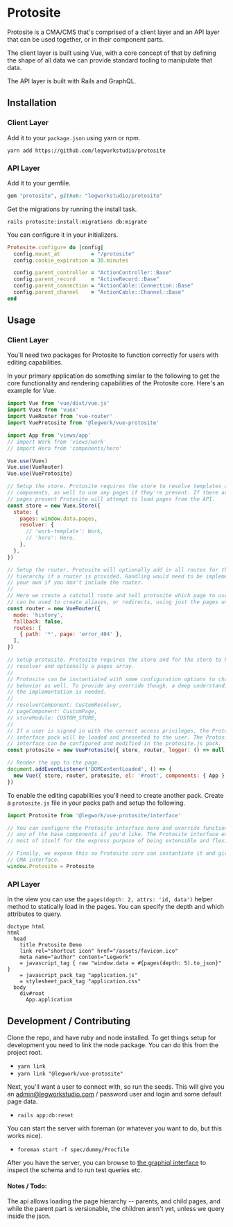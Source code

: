 Protosite
=========

Protosite is a CMA/CMS that's comprised of a client layer and an API layer that can be used together, or in their
component parts. 

The client layer is built using Vue, with a core concept of that by defining the shape of all data we can provide
standard tooling to manipulate that data.

The API layer is built with Rails and GraphQL.

## Installation

### Client Layer

Add it to your `package.json` using yarn or npm.

```shell
yarn add https://github.com/legworkstudio/protosite
```

### API Layer

Add it to your gemfile.

```ruby
gem "protosite", github: "legworkstudio/protosite"
```

Get the migrations by running the install task.

```shell
rails protosite:install:migrations db:migrate
```

You can configure it in your initializers.

```ruby
Protosite.configure do |config|
  config.mount_at          = "/protosite"
  config.cookie_expiration = 30.minutes

  config.parent_controller = "ActionController::Base"
  config.parent_record     = "ActiveRecord::Base"
  config.parent_connection = "ActionCable::Connection::Base"
  config.parent_channel    = "ActionCable::Channel::Base"
end
``` 

## Usage

### Client Layer

You'll need two packages for Protosite to function correctly for users with editing capabilities.

In your primary application do something similar to the following to get the core functionality and rendering
capabilities of the Protosite core. Here's an example for Vue.

```javascript
import Vue from 'vue/dist/vue.js'
import Vuex from 'vuex'
import VueRouter from 'vue-router'
import VueProtosite from '@legwork/vue-protosite'

import App from 'views/app'
// import Work from 'views/work'
// import Hero from 'components/hero'

Vue.use(Vuex)
Vue.use(VueRouter)
Vue.use(VueProtosite)

// Setup the store. Protosite requires the store to resolve templates and
// components, as well to use any pages if they're present. If there are no
// pages present Protosite will attempt to load pages from the API.
const store = new Vuex.Store({
  state: {
    pages: window.data.pages,
    resolver: {
      // 'work-template': Work,
      // 'hero': Hero,
    },
  },
})

// Setup the router. Protosite will optionally add in all routes for the page
// hierarchy if a router is provided. Handling would need to be implemented on
// your own if you don't include the router.
//
// Here we create a catchall route and tell protosite which page to use. This
// can be used to create aliases, or redirects, using just the pages unique ID.
const router = new VueRouter({
  mode: 'history',
  fallback: false,
  routes: [
    { path: '*', page: 'error_404' },
  ],
})

// Setup protosite. Protosite requires the store and for the store to have a
// resolver and optionally a pages array.
//
// Protosite can be instantiated with some configuration options to change
// behavior as well. To provide any override though, a deep understanding of
// the implementation is needed.
//
// resolverComponent: CustomResolver,
// pageComponent: CustomPage,
// storeModule: CUSTOM_STORE,
//
// If a user is signed in with the correct access privileges, the Protosite
// interface pack will be loaded and presented to the user. The Protosite
// interface can be configured and modified in the protosite.js pack.
const protosite = new VueProtosite({ store, router, logger: () => null })

// Render the app to the page.
document.addEventListener('DOMContentLoaded', () => {
  new Vue({ store, router, protosite, el: '#root', components: { App } })
})
````

To enable the editing capabilities you'll need to create another pack. Create a `protosite.js` file in your packs path
and setup the following.

```javascript
import Protosite from '@legwork/vue-protosite/interface'

// You can configure the Protosite interface here and override functionality of
// any of the base components if you'd like. The Protosite interface exposes
// most of itself for the express purpose of being extensible and flexible. 

// Finally, we expose this so Protosite core can instantiate it and give us our
// CMA interface.
window.Protosite = Protosite
```


### API Layer

In the view you can use the `pages(depth: 2, attrs: 'id, data')` helper method to statically load in the pages. You can
specify the depth and which attributes to query.

```slim
doctype html
html
  head
    title Protosite Demo
    link rel="shortcut icon" href="/assets/favicon.ico"
    meta name="author" content="Legwork"
    = javascript_tag { raw "window.data = #{pages(depth: 5).to_json}" }
    = javascript_pack_tag "application.js"
    = stylesheet_pack_tag "application.css"
  body
    div#root
      App.application
```

## Development / Contributing

Clone the repo, and have ruby and node installed. To get things setup for development you need to link the node package.
You can do this from the project root.

- `yarn link`
- `yarn link "@legwork/vue-protosite"`

Next, you'll want a user to connect with, so run the seeds. This will give you an admin@legworkstudio.com / password
user and login and some default page data.

- `rails app:db:reset`

You can start the server with foreman (or whatever you want to do, but this works nice).

- `foreman start -f spec/dummy/Procfile`

After you have the server, you can browse to [the graphiql interface](http://localhost:3000/protosite/graphiql) to
inspect the schema and to run test queries etc.

#### Notes / Todo:

The api allows loading the page hierarchy -- parents, and child pages, and while the parent part is versionable, the
children aren't yet, unless we query inside the json. 
